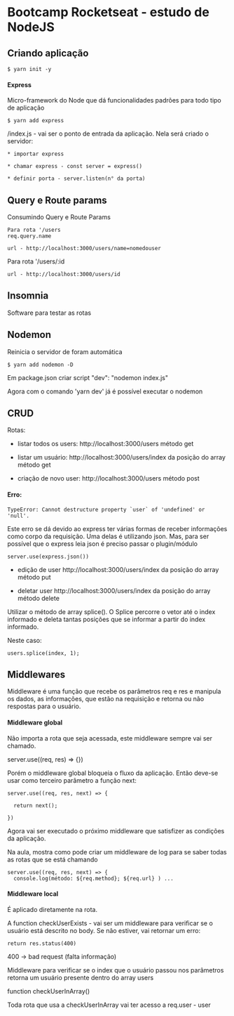 # Bootcamp Rocketseat - estudo de NodeJS

## Criando aplicação

    $ yarn init -y

#### Express

Micro-framework do Node que dá funcionalidades padrões para todo tipo de aplicação

    $ yarn add express

/index.js - vai ser o ponto de entrada da aplicação. Nela será criado o servidor:

    * importar express

    * chamar express - const server = express()

    * definir porta - server.listen(n° da porta)

## Query e Route params

Consumindo Query e Route Params

    Para rota '/users
    req.query.name

    url - http://localhost:3000/users/name=nomedouser

Para rota '/users/:id

    url - http://localhost:3000/users/id

## Insomnia

Software para testar as rotas

## Nodemon

Reinicia o servidor de foram automática

    $ yarn add nodemon -D

Em package.json criar script "dev": "nodemon index.js"

Agora com o comando 'yarn dev' já é possível executar o nodemon

## CRUD

Rotas:

- listar todos os users:
  http://localhost:3000/users
  método get

* listar um usuário:
  http://localhost:3000/users/index da posição do array
  método get

* criação de novo user:
  http://localhost:3000/users
  método post

#### Erro:

    TypeError: Cannot destructure property `user` of 'undefined' or 'null'.

Este erro se dá devido ao express ter várias formas de receber informações como corpo da requisição. Uma delas é utilizando json. Mas, para ser possível que o express leia json é preciso passar o plugin/módulo

    server.use(express.json())

- edição de user
  http://localhost:3000/users/index da posição do array
  método put

* deletar user
  http://localhost:3000/users/index da posição do array
  método delete

Utilizar o método de array splice(). O Splice percorre o vetor até o index informado e deleta tantas posições que se informar a partir do index informado.

Neste caso:

    users.splice(index, 1);

## Middlewares

Middleware é uma função que recebe os parâmetros req e res e manipula os dados, as informações, que estão na requisição e retorna ou não respostas para o usuário.

#### Middleware global

Não importa a rota que seja acessada, este middleware sempre vai ser chamado.
  
 server.use((req, res) => {})

Porém o middleware global bloqueia o fluxo da aplicação. Então deve-se usar como terceiro parâmetro a função next:

    server.use((req, res, next) => {

      return next();

    })

Agora vai ser executado o próximo middleware que satisfizer as condições da aplicação.

Na aula, mostra como pode criar um middleware de log para se saber todas as rotas que se está chamando

    server.use((req, res, next) => {
      console.log(método: ${req.method}; ${req.url} ) ...

#### Middleware local

É aplicado diretamente na rota.

A function checkUserExists - vai ser um middleware para verificar se o usuário está descrito no body. Se não estiver, vai retornar um erro:

    return res.status(400)

400 -> bad request (falta informação)

Middleware para verificar se o index que o usuário passou nos parâmetros retorna um usuário presente dentro do array users

function checkUserInArray()

Toda rota que usa a checkUserInArray vai ter acesso a req.user - user
